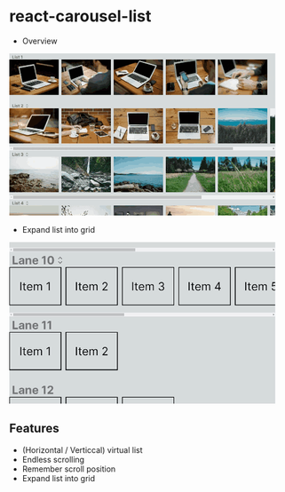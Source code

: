 # react-carousel-list

* Overview
  
![react-carousel-list](./public/react-carousel-list.gif)

* Expand list into grid

![react-carousel-list-expand](./public/react-carousel-list-expand.gif)


## Features

* (Horizontal / Verticcal) virtual list
* Endless scrolling
* Remember scroll position
* Expand list into grid